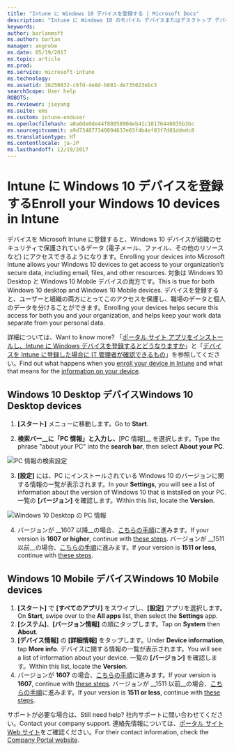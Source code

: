 ```yaml
---
title: "Intune に Windows 10 デバイスを登録する | Microsoft Docs"
description: "Intune に Windows 10 のモバイル デバイスまたはデスクトップ デバイスを登録する方法について説明します"
keywords: 
author: barlanmsft
ms.author: barlan
manager: angrobe
ms.date: 05/19/2017
ms.topic: article
ms.prod: 
ms.service: microsoft-intune
ms.technology: 
ms.assetid: 36250832-c6fd-4e8d-b681-de735023ebc3
searchScope: User help
ROBOTS: 
ms.reviewer: jieyang
ms.suite: ems
ms.custom: intune-enduser
ms.openlocfilehash: a0a0de0de44f88058904eb41c18176440835b3bc
ms.sourcegitcommit: a9d734877340894637e03f4b4ef83f7d01ddedc8
ms.translationtype: HT
ms.contentlocale: ja-JP
ms.lasthandoff: 12/19/2017
---
```

# <a name="enroll-your-windows-10-devices-in-intune"></a><span data-ttu-id="600e5-103">Intune に Windows 10 デバイスを登録する</span><span class="sxs-lookup"><span data-stu-id="600e5-103">Enroll your Windows 10 devices in Intune</span></span>

<span data-ttu-id="600e5-104">デバイスを Microsoft Intune に登録すると、Windows 10 デバイスが組織のセキュリティで保護されているデータ (電子メール、ファイル、その他のリソースなど) にアクセスできるようになります。</span><span class="sxs-lookup"><span data-stu-id="600e5-104">Enrolling your devices into Microsoft Intune allows your Windows 10 devices to get access to your organization’s secure data, including email, files, and other resources.</span></span> <span data-ttu-id="600e5-105">対象は Windows 10 Desktop と Windows 10 Mobile デバイスの両方です。</span><span class="sxs-lookup"><span data-stu-id="600e5-105">This is true for both Windows 10 desktop and Windows 10 Mobile devices.</span></span> <span data-ttu-id="600e5-106">デバイスを登録すると、ユーザーと組織の両方にとってこのアクセスを保護し、職場のデータと個人のデータを分けることができます。</span><span class="sxs-lookup"><span data-stu-id="600e5-106">Enrolling your devices helps secure this access for both you and your organization, and helps keep your work data separate from your personal data.</span></span>

<span data-ttu-id="600e5-107">詳細については、</span><span class="sxs-lookup"><span data-stu-id="600e5-107">Want to know more?</span></span> <span data-ttu-id="600e5-108">「[ポータル サイト アプリをインストールし、Intune に Windows デバイスを登録するとどうなりますか](what-happens-if-you-install-the-company-portal-app-and-enroll-your-device-in-intune-windows.md)」と「[デバイスを Intune に登録した場合に IT 管理者が確認できるもの](what-info-can-your-company-see-when-you-enroll-your-device-in-intune.md)」を参照してください。</span><span class="sxs-lookup"><span data-stu-id="600e5-108">Find out what happens when you [enroll your device in Intune](what-happens-if-you-install-the-company-portal-app-and-enroll-your-device-in-intune-windows.md) and what that means for the [information on your device](what-info-can-your-company-see-when-you-enroll-your-device-in-intune.md).</span></span>

## <a name="windows-10-desktop-devices"></a><span data-ttu-id="600e5-109">Windows 10 Desktop デバイス</span><span class="sxs-lookup"><span data-stu-id="600e5-109">Windows 10 Desktop devices</span></span>

1. <span data-ttu-id="600e5-110">**[スタート]** メニューに移動します。</span><span class="sxs-lookup"><span data-stu-id="600e5-110">Go to **Start**.</span></span>

2. <span data-ttu-id="600e5-111">__検索バー__に「PC 情報」と入力し、__[PC 情報]__ を選択します。</span><span class="sxs-lookup"><span data-stu-id="600e5-111">Type the phrase "about your PC" into the __search bar__, then select __About your PC__.</span></span>

 ![PC 情報の検索設定](media/searching_for_about_your_pc.png)

3.  <span data-ttu-id="600e5-113">__[設定]__ には、PC にインストールされている Windows 10 のバージョンに関する情報の一覧が表示されます。</span><span class="sxs-lookup"><span data-stu-id="600e5-113">In your __Settings__, you will see a list of information about the version of Windows 10 that is installed on your PC.</span></span> <span data-ttu-id="600e5-114">一覧の __[バージョン]__ を確認します。</span><span class="sxs-lookup"><span data-stu-id="600e5-114">Within this list, locate the __Version__.</span></span>

 ![Windows 10 Desktop の PC 情報](media/settings_about_pc.png)

4.  <span data-ttu-id="600e5-116">バージョンが __1607 以降__の場合、[こちらの手順](enroll-your-w10-device-access-work-or-school.md)に進みます。</span><span class="sxs-lookup"><span data-stu-id="600e5-116">If your version is __1607 or higher__, continue with [these steps](enroll-your-w10-device-access-work-or-school.md).</span></span> <span data-ttu-id="600e5-117">バージョンが __1511 以前__の場合、[こちらの手順](enroll-your-w10-device-your-account.md)に進みます。</span><span class="sxs-lookup"><span data-stu-id="600e5-117">If your version is __1511 or less__, continue with [these steps](enroll-your-w10-device-your-account.md).</span></span>

## <a name="windows-10-mobile-devices"></a><span data-ttu-id="600e5-118">Windows 10 Mobile デバイス</span><span class="sxs-lookup"><span data-stu-id="600e5-118">Windows 10 Mobile devices</span></span>        

1.  <span data-ttu-id="600e5-119">__[スタート]__ で __[すべてのアプリ]__ をスワイプし、__[設定]__ アプリを選択します。</span><span class="sxs-lookup"><span data-stu-id="600e5-119">On __Start__, swipe over to the __All apps__ list, then select the __Settings__ app.</span></span>        
2.  <span data-ttu-id="600e5-120">__[システム]__、__[バージョン情報]__ の順にタップします。</span><span class="sxs-lookup"><span data-stu-id="600e5-120">Tap on __System__ then __About__.</span></span>       
3.  <span data-ttu-id="600e5-121">__[デバイス情報]__ の __[詳細情報]__ をタップします。</span><span class="sxs-lookup"><span data-stu-id="600e5-121">Under __Device information__, tap __More info__.</span></span> <span data-ttu-id="600e5-122">デバイスに関する情報の一覧が表示されます。</span><span class="sxs-lookup"><span data-stu-id="600e5-122">You will see a list of information about your device.</span></span> <span data-ttu-id="600e5-123">一覧の __[バージョン]__ を確認します。</span><span class="sxs-lookup"><span data-stu-id="600e5-123">Within this list, locate the __Version__.</span></span>        
4.  <span data-ttu-id="600e5-124">バージョンが __1607__ の場合、[こちらの手順](enroll-your-w10-device-access-work-or-school.md)に進みます。</span><span class="sxs-lookup"><span data-stu-id="600e5-124">If your version is __1607__, continue with [these steps](enroll-your-w10-device-access-work-or-school.md).</span></span> <span data-ttu-id="600e5-125">バージョンが __1511 以前__の場合、[こちらの手順](enroll-your-w10-device-your-account.md)に進みます。</span><span class="sxs-lookup"><span data-stu-id="600e5-125">If your version is __1511 or less__, continue with [these steps](enroll-your-w10-device-your-account.md).</span></span>

<span data-ttu-id="600e5-126">サポートが必要な場合は、</span><span class="sxs-lookup"><span data-stu-id="600e5-126">Still need help?</span></span> <span data-ttu-id="600e5-127">社内サポートに問い合わせてください。</span><span class="sxs-lookup"><span data-stu-id="600e5-127">Contact your company support.</span></span> <span data-ttu-id="600e5-128">連絡先情報については、[ポータル サイト Web サイト](https://portal.manage.microsoft.com#HelpDeskDialog)をご確認ください。</span><span class="sxs-lookup"><span data-stu-id="600e5-128">For their contact information, check the [Company Portal website](https://portal.manage.microsoft.com#HelpDeskDialog).</span></span>
